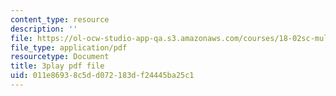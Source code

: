 ```yaml
---
content_type: resource
description: ''
file: https://ol-ocw-studio-app-qa.s3.amazonaws.com/courses/18-02sc-multivariable-calculus-fall-2010/011e86938c5dd072183df24445ba25c1_idNIKTaBEaI.pdf
file_type: application/pdf
resourcetype: Document
title: 3play pdf file
uid: 011e8693-8c5d-d072-183d-f24445ba25c1
---
```


